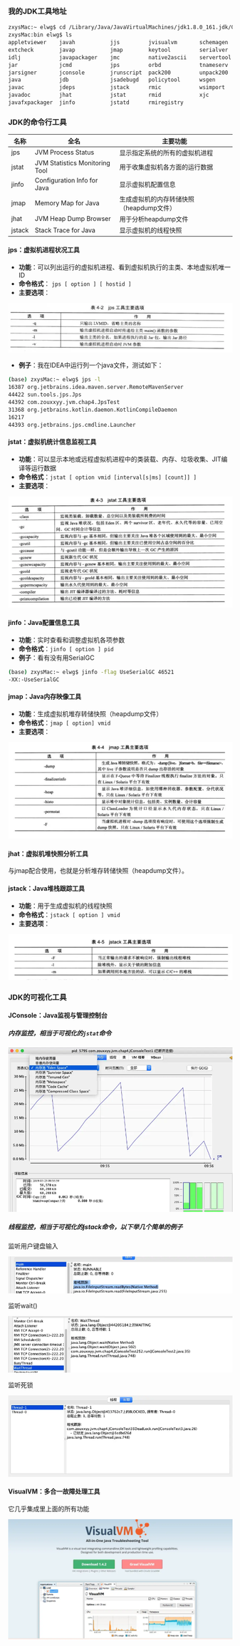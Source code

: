 ### 我的JDK工具地址
```bash
zxysMac:~ elwg$ cd /Library/Java/JavaVirtualMachines/jdk1.8.0_161.jdk/Contents/Home/bin
zxysMac:bin elwg$ ls
appletviewer	javah			jjs			jvisualvm		schemagen
extcheck		javap			jmap		keytool			serialver
idlj			javapackager	jmc			native2ascii	servertool
jar				jcmd			jps			orbd			tnameserv
jarsigner		jconsole		jrunscript	pack200			unpack200
java			jdb				jsadebugd	policytool		wsgen
javac			jdeps			jstack		rmic			wsimport
javadoc			jhat			jstat		rmid			xjc
javafxpackager	jinfo			jstatd		rmiregistry
```
### JDK的命令行工具

| 名称 | 全名 | 主要功能 |
| --- | --- | --- |
| jps | JVM Process Status | 显示指定系统的所有的虚拟机进程 |
| jstat | JVM Statistics Monitoring Tool | 用于收集虚拟机各方面的运行数据 |
| jinfo | Configuration Info for Java | 显示虚拟机配置信息 |
| jmap | Memory Map for Java | 生成虚拟机的内存转储快照（heapdump文件） |
| jhat | JVM Heap Dump Browser | 用于分析heapdump文件 |
| jstack | Stack Trace for Java | 显示虚拟机的线程快照 |
#### jps：虚拟机进程状况工具

* **功能**：可以列出运行的虚拟机进程、看到虚拟机执行的主类、本地虚拟机唯一ID
* **命令格式**： `jps [ option ] [ hostid ]`
* **主要选项**：

![](2.7.1/1.jpg)

* **例子**：我在IDEA中运行列一个java文件，测试如下：

```bash
(base) zxysMac:~ elwg$ jps -l
16387 org.jetbrains.idea.maven.server.RemoteMavenServer
44422 sun.tools.jps.Jps
44392 com.zouxxyy.jvm.chap4.JpsTest
31368 org.jetbrains.kotlin.daemon.KotlinCompileDaemon
16217
44393 org.jetbrains.jps.cmdline.Launcher
```
#### jstat：虚拟机统计信息监视工具

* **功能**：可以显示本地或远程虚拟机进程中的类装载、内存、垃圾收集、JIT编译等运行数据
* **命令格式**：`jstat [ option vmid [interval[s|ms] [count]] ]`
* **主要选项**：

![](2.7.1/2.jpg)
#### jinfo：Java配置信息工具

* **功能**：实时查看和调整虚拟机各项参数
* **命令格式**：`jinfo [ option ] pid`
* **例子**：看有没有用SerialGC

```bash
(base) zxysMac:~ elwg$ jinfo -flag UseSerialGC 46521
-XX:-UseSerialGC
```
#### jmap：Java内存映像工具

* **功能**：生成虚拟机堆存转储快照（heapdump文件）
* **命令格式**：`jmap [ option] vmid`
* **主要选项**：

![](2.7.1/3.jpg)
#### jhat：虚拟机堆快照分析工具
与jmap配合使用，也就是分析堆存转储快照（heapdump文件）。
#### jstack：Java堆栈跟踪工具

* **功能**：用于生成虚拟机的线程快照
* **命令格式**：`jstack [ option ] vmid`
* **主要选项**：

![](2.7.1/4.jpg)
### JDK的可视化工具
#### JConsole：Java监视与管理控制台
##### 内存监控，相当于可视化的`jstat`命令
![](2.7.1/5.jpg)
##### 线程监控，相当于可视化的jstack命令，以下举几个简单的例子
监听用户键盘输入

![](2.7.1/6.jpg)

监听wait()

![](2.7.1/7.jpg)

监听死锁

![](2.7.1/8.jpg)
#### VisualVM：多合一故障处理工具
它几乎集成里上面的所有功能

![](2.7.1/9.jpg)
